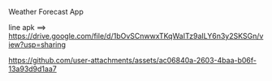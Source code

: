 Weather Forecast App

line apk ==> https://drive.google.com/file/d/1bOvSCnwwxTKqWaITz9aILY6n3y2SKSGn/view?usp=sharing

https://github.com/user-attachments/assets/ac06840a-2603-4baa-b06f-13a93d9d1aa7

